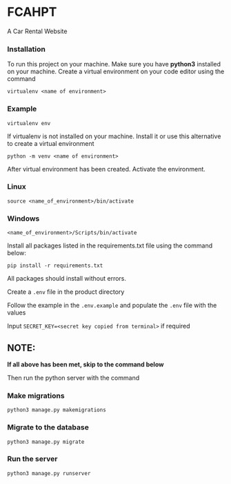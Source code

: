 # FCAHPT
A Car Rental Website

### Installation

To run this project on your machine. Make sure you have __python3__ installed on your machine.
Create a virtual environment on your code editor using the command

```virtualenv <name of environment>```

### Example

```virtualenv env```

If virtualenv is not installed on your machine. Install it or use this alternative to create a virtual environment

```python -m venv <name of environment>```

After virtual environment has been created. Activate the environment.

### Linux

```source <name_of_environment>/bin/activate```

### Windows
```<name_of_environment>/Scripts/bin/activate```

Install all packages listed in the requirements.txt file using the command below:

```pip install -r requirements.txt```

All packages should install without errors.

Create a ```.env``` file in the product directory

Follow the example in the ```.env.example``` and populate the ```.env``` file with the values

Input ```SECRET_KEY=<secret key copied from terminal>``` if required


## NOTE:
**If all above has been met, skip to the command below**

Then run the python server with the command

### Make migrations
```python3 manage.py makemigrations```

### Migrate to the database
```python3 manage.py migrate```

### Run the server
```python3 manage.py runserver```
